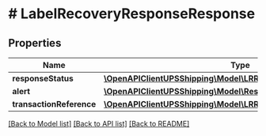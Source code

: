 # # LabelRecoveryResponseResponse

## Properties

Name | Type | Description | Notes
------------ | ------------- | ------------- | -------------
**responseStatus** | [**\OpenAPIClientUPSShipping\Model\LRResponseResponseStatus**](LRResponseResponseStatus.md) |  |
**alert** | [**\OpenAPIClientUPSShipping\Model\ResponseAlert[]**](ResponseAlert.md) |  | [optional]
**transactionReference** | [**\OpenAPIClientUPSShipping\Model\LRResponseTransactionReference**](LRResponseTransactionReference.md) |  | [optional]

[[Back to Model list]](../../README.md#models) [[Back to API list]](../../README.md#endpoints) [[Back to README]](../../README.md)
